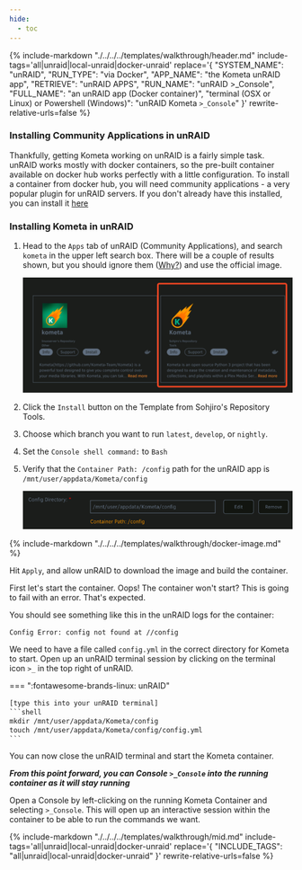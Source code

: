 ```yaml
---
hide:
  - toc
---
```

{%
    include-markdown "./../../../templates/walkthrough/header.md"
    include-tags='all|unraid|local-unraid|docker-unraid'
    replace='{
        "SYSTEM_NAME": "unRAID",
        "RUN_TYPE": "via Docker",
        "APP_NAME": "the Kometa unRAID app",
        "RETRIEVE": "unRAID APPS",
        "RUN_NAME": "unRAID >_Console",
        "FULL_NAME": "an unRAID app (Docker container)",
        "terminal (OSX or Linux) or Powershell (Windows)": "unRAID Kometa `>_Console`"
    }'
    rewrite-relative-urls=false
%}

### Installing Community Applications in unRAID

Thankfully, getting Kometa working on unRAID is a fairly simple task. unRAID works mostly with docker containers, so the pre-built container available on docker hub works 
perfectly with a little configuration. To install a container from docker hub, you will need community applications - a very popular plugin for unRAID servers. 
If you don't already have this installed, you can install it [here](https://forums.unraid.net/topic/38582-plug-in-community-applications/)

### Installing Kometa in unRAID

1. Head to the `Apps` tab of unRAID (Community Applications), and search `kometa` in the upper left search box. There will be a couple of results shown, 
   but you should ignore them ([Why?](../images.md)) and use the official image.

   ![unraid-options](./../../../assets/images/kometa/install/unraid-options.png)

2. Click the `Install` button on the Template from Sohjiro's Repository Tools.

3. Choose which branch you want to run `latest`, `develop`, or `nightly`. 

4. Set the `Console shell command:` to `Bash`

5. Verify that the `Container Path: /config` path for the unRAID app is `/mnt/user/appdata/Kometa/config`

   ![unraid-appdata](./../../../assets/images/kometa/install/unraid-appdata.png)

{% include-markdown "./../../../templates/walkthrough/docker-image.md" %}

Hit `Apply`, and allow unRAID to download the image and build the container.

First let's start the container. Oops! The container won't start? This is going to fail with an error. That's expected.

You should see something like this in the unRAID logs for the container:

```shell { .no-copy }
Config Error: config not found at //config
```
We need to have a file called `config.yml` in the correct directory for Kometa to start. 
Open up an unRAID terminal session by clicking on the terminal icon `>_` in the top right of unRAID.

=== ":fontawesome-brands-linux: unRAID"

    [type this into your unRAID terminal]
    ```shell
    mkdir /mnt/user/appdata/Kometa/config
    touch /mnt/user/appdata/Kometa/config/config.yml
    ```

You can now close the unRAID terminal and start the Kometa container.

**_From this point forward, you can Console `>_Console` into the running container as it will stay running_**

Open a Console by left-clicking on the running Kometa Container and selecting `>_Console`. 
This will open up an interactive session within the container to be able to run the commands we want.

{%
    include-markdown "./../../../templates/walkthrough/mid.md"
    include-tags='all|unraid|local-unraid|docker-unraid'
    replace='{
        "INCLUDE_TAGS": "all|unraid|local-unraid|docker-unraid"
    }'
    rewrite-relative-urls=false
%}